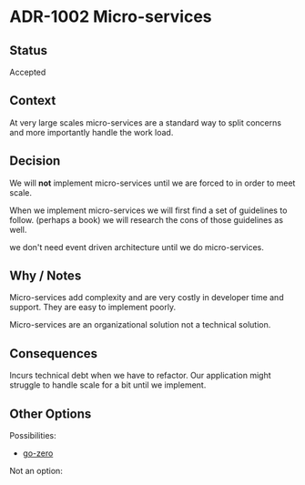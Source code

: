 # ADR-1002 Micro-services

## Status

Accepted

## Context

At very large scales micro-services are a standard way to split concerns and more importantly handle the work load.

## Decision

We will **not** implement micro-services until we are forced to in order to meet scale.

When we implement micro-services we will first find a set of guidelines to follow. (perhaps a book) we will research the cons of those guidelines as well.

we don't need event driven architecture until we do micro-services.

## Why / Notes

Micro-services add complexity and are very costly in developer time and support. They are easy to implement poorly.

Micro-services are an organizational solution not a technical solution.

## Consequences

Incurs technical debt when we have to refactor. Our application might struggle to handle scale for a bit until we implement.

## Other Options

Possibilities:

- [go-zero](https://github.com/zeromicro/go-zero)

Not an option:

